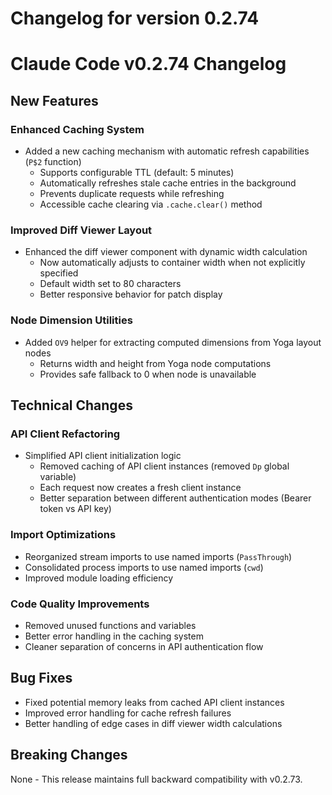# Changelog for version 0.2.74

# Claude Code v0.2.74 Changelog

## New Features

### Enhanced Caching System
- Added a new caching mechanism with automatic refresh capabilities (`P$2` function)
  - Supports configurable TTL (default: 5 minutes)
  - Automatically refreshes stale cache entries in the background
  - Prevents duplicate requests while refreshing
  - Accessible cache clearing via `.cache.clear()` method

### Improved Diff Viewer Layout
- Enhanced the diff viewer component with dynamic width calculation
  - Now automatically adjusts to container width when not explicitly specified
  - Default width set to 80 characters
  - Better responsive behavior for patch display

### Node Dimension Utilities
- Added `OV9` helper for extracting computed dimensions from Yoga layout nodes
  - Returns width and height from Yoga node computations
  - Provides safe fallback to 0 when node is unavailable

## Technical Changes

### API Client Refactoring
- Simplified API client initialization logic
  - Removed caching of API client instances (removed `Dp` global variable)
  - Each request now creates a fresh client instance
  - Better separation between different authentication modes (Bearer token vs API key)

### Import Optimizations
- Reorganized stream imports to use named imports (`PassThrough`)
- Consolidated process imports to use named imports (`cwd`)
- Improved module loading efficiency

### Code Quality Improvements
- Removed unused functions and variables
- Better error handling in the caching system
- Cleaner separation of concerns in API authentication flow

## Bug Fixes

- Fixed potential memory leaks from cached API client instances
- Improved error handling for cache refresh failures
- Better handling of edge cases in diff viewer width calculations

## Breaking Changes

None - This release maintains full backward compatibility with v0.2.73.
